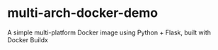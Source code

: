 # multi-arch-docker-demo
A simple multi-platform Docker image using Python + Flask, built with Docker Buildx
